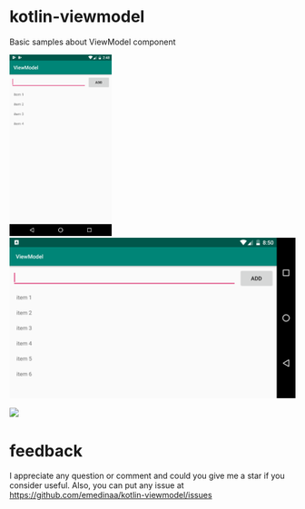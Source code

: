 # kotlin-viewmodel
Basic samples about ViewModel component

<img src="./screenshot_portrait.png" height="320"> <img src="./screenshot_landscape.png">

<img src="./android_view_model720.gif?raw=true" height="480">


# feedback

I appreciate any question or comment and could you give me a star if you consider useful. Also, you can put any issue at https://github.com/emedinaa/kotlin-viewmodel/issues
